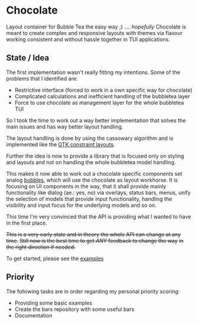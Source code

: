 # Chocolate

Layout container for Bubble Tea the easy way ;) .... *hopefully*
Chocolate is meant to create complex and responsive layouts with
themes via flavour working consistent and without hassle together
in TUI applications.

## State / Idea

The first implementation wasn't really fitting my intentions. Some
of the problems that I identified are:

- Restrictive interface (forced to work in a own specific way for chocolate)
- Complicated calculations and inefficient handling of the bubbletea layer
- Force to use chocolate as management layer for the whole bubbletea TUI

So I took the time to work out a way better implementation that solves the main
issues and has way better layout handling.

The layout handling is done by using the cassowary algorithm and is implemented
like the [GTK constraint layouts](https://docs.gtk.org/gtk4/class.ConstraintLayout.html).

Further the idea is now to provide a library that is focused only on styling and
layouts and not on handling the whole bubbletea model handling.

This makes it now able to work out a chocolate specific components set analog
[bubbles](https://github.com/charmbracelet/bubbles), which will use the chocolate as layout workhorse. It is focusing on
UI components in the way, that it shall provide mainly functionality like
dialog (ae.: yes, no) via overlays, status bars, menus, unify the selection of
models that provide input functionality, handling the visibility and input
focus for the underlying models and so on.

This time I'm very convinced that the API is providing what I wanted to
have in the first place.

~~This is a very early state and in theory the whole API can change
at any time.~~
~~Still now is the best time to get *ANY* feedback to change the way~~
~~in the right direction if needed.~~

To get started, please see the [examples](https://github.com/mfulz/chocolate/tree/master/examples)

## Priority

The following tasks are in order regarding my personal priority scoring:

- Providing some basic examples
- Create the bars repository with some useful bars
- Documentation
